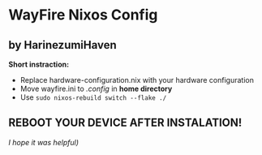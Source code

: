 # WayFire Nixos Config
## by HarinezumiHaven

<b>Short instraction:</b>
- Replace hardware-configuration.nix with your hardware configuration
- Move wayfire.ini to <i>.config</i> in <b>home directory</b>
- Use `sudo nixos-rebuild switch --flake ./`

## REBOOT YOUR DEVICE AFTER INSTALATION!
<i>I hope it was helpful)</i>
